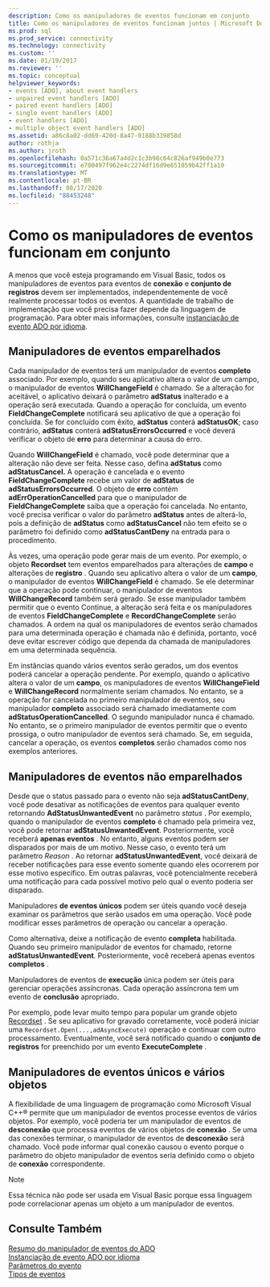 ```yaml
---
description: Como os manipuladores de eventos funcionam em conjunto
title: Como os manipuladores de eventos funcionam juntos | Microsoft Docs
ms.prod: sql
ms.prod_service: connectivity
ms.technology: connectivity
ms.custom: ''
ms.date: 01/19/2017
ms.reviewer: ''
ms.topic: conceptual
helpviewer_keywords:
- events [ADO], about event handlers
- unpaired event handlers [ADO]
- paired event handlers [ADO]
- single event handlers [ADO]
- event handlers [ADO]
- multiple object event handlers [ADO]
ms.assetid: a86c8a02-dd69-420d-8a47-0188b339858d
author: rothja
ms.author: jroth
ms.openlocfilehash: 0a571c36a67a4d2c1c3b98c64c826af949b0e773
ms.sourcegitcommit: e700497f962e4c2274df16d9e651059b42ff1a10
ms.translationtype: MT
ms.contentlocale: pt-BR
ms.lasthandoff: 08/17/2020
ms.locfileid: "88453248"
---
```

# <a name="how-event-handlers-work-together"></a>Como os manipuladores de eventos funcionam em conjunto
A menos que você esteja programando em Visual Basic, todos os manipuladores de eventos para eventos de **conexão** e **conjunto de registros** devem ser implementados, independentemente de você realmente processar todos os eventos. A quantidade de trabalho de implementação que você precisa fazer depende da linguagem de programação. Para obter mais informações, consulte [instanciação de evento ADO por idioma](../../../ado/guide/data/ado-event-instantiation-by-language.md).  
  
## <a name="paired-event-handlers"></a>Manipuladores de eventos emparelhados  
 Cada manipulador de eventos terá um manipulador de eventos **completo** associado. Por exemplo, quando seu aplicativo altera o valor de um campo, o manipulador de eventos **WillChangeField** é chamado. Se a alteração for aceitável, o aplicativo deixará o parâmetro **adStatus** inalterado e a operação será executada. Quando a operação for concluída, um evento **FieldChangeComplete** notificará seu aplicativo de que a operação foi concluída. Se for concluído com êxito, **adStatus** conterá **adStatusOK**; caso contrário, **adStatus** conterá **adStatusErrorsOccurred** e você deverá verificar o objeto de **erro** para determinar a causa do erro.  
  
 Quando **WillChangeField** é chamado, você pode determinar que a alteração não deve ser feita. Nesse caso, defina **adStatus** como **adStatusCancel.** A operação é cancelada e o evento **FieldChangeComplete** recebe um valor de **adStatus** de **adStatusErrorsOccurred**. O objeto de **erro** contém **adErrOperationCancelled** para que o manipulador de **FieldChangeComplete** saiba que a operação foi cancelada. No entanto, você precisa verificar o valor do parâmetro **adStatus** antes de alterá-lo, pois a definição de **adStatus** como **adStatusCancel** não tem efeito se o parâmetro foi definido como **adStatusCantDeny** na entrada para o procedimento.  
  
 Às vezes, uma operação pode gerar mais de um evento. Por exemplo, o objeto **Recordset** tem eventos emparelhados para alterações de **campo** e alterações de **registro** . Quando seu aplicativo altera o valor de um **campo**, o manipulador de eventos **WillChangeField** é chamado. Se ele determinar que a operação pode continuar, o manipulador de eventos **WillChangeRecord** também será gerado. Se esse manipulador também permitir que o evento Continue, a alteração será feita e os manipuladores de eventos **FieldChangeComplete** e **RecordChangeComplete** serão chamados. A ordem na qual os manipuladores de eventos serão chamados para uma determinada operação é chamada não é definida, portanto, você deve evitar escrever código que dependa da chamada de manipuladores em uma determinada sequência.  
  
 Em instâncias quando vários eventos serão gerados, um dos eventos poderá cancelar a operação pendente. Por exemplo, quando o aplicativo altera o valor de um **campo**, os manipuladores de eventos **WillChangeField** e **WillChangeRecord** normalmente seriam chamados. No entanto, se a operação for cancelada no primeiro manipulador de eventos, seu manipulador **completo** associado será chamado imediatamente com **adStatusOperationCancelled**. O segundo manipulador nunca é chamado. No entanto, se o primeiro manipulador de eventos permitir que o evento prossiga, o outro manipulador de eventos será chamado. Se, em seguida, cancelar a operação, os eventos **completos** serão chamados como nos exemplos anteriores.  
  
## <a name="unpaired-event-handlers"></a>Manipuladores de eventos não emparelhados  
 Desde que o status passado para o evento não seja **adStatusCantDeny**, você pode desativar as notificações de eventos para qualquer evento retornando **AdStatusUnwantedEvent** no parâmetro *status* . Por exemplo, quando o manipulador de eventos **completo** é chamado pela primeira vez, você pode retornar **adStatusUnwantedEvent**. Posteriormente, você receberá **apenas eventos** . No entanto, alguns eventos podem ser disparados por mais de um motivo. Nesse caso, o evento terá um parâmetro *Reason* . Ao retornar **adStatusUnwantedEvent**, você deixará de receber notificações para esse evento somente quando eles ocorrerem por esse motivo específico. Em outras palavras, você potencialmente receberá uma notificação para cada possível motivo pelo qual o evento poderia ser disparado.  
  
 Manipuladores **de eventos únicos** podem ser úteis quando você deseja examinar os parâmetros que serão usados em uma operação. Você pode modificar esses parâmetros de operação ou cancelar a operação.  
  
 Como alternativa, deixe a notificação de evento **completa** habilitada. Quando seu primeiro manipulador de eventos for chamado, retorne **adStatusUnwantedEvent**. Posteriormente, você receberá apenas eventos **completos** .  
  
 Manipuladores de eventos de **execução** única podem ser úteis para gerenciar operações assíncronas. Cada operação assíncrona tem um evento de **conclusão** apropriado.  
  
 Por exemplo, pode levar muito tempo para popular um grande objeto [Recordset](../../../ado/reference/ado-api/recordset-object-ado.md) . Se seu aplicativo for gravado corretamente, você poderá iniciar uma `Recordset.Open(...,adAsyncExecute)` operação e continuar com outro processamento. Eventualmente, você será notificado quando o **conjunto de registros** for preenchido por um evento **ExecuteComplete** .  
  
## <a name="single-event-handlers-and-multiple-objects"></a>Manipuladores de eventos únicos e vários objetos  
 A flexibilidade de uma linguagem de programação como Microsoft Visual C++® permite que um manipulador de eventos processe eventos de vários objetos. Por exemplo, você poderia ter um manipulador de eventos de **desconexão** que processa eventos de vários objetos de **conexão** . Se uma das conexões terminar, o manipulador de eventos de **desconexão** será chamado. Você pode informar qual conexão causou o evento porque o parâmetro do objeto manipulador de eventos seria definido como o objeto de **conexão** correspondente.  
  
> [!NOTE]
>  Essa técnica não pode ser usada em Visual Basic porque essa linguagem pode correlacionar apenas um objeto a um manipulador de eventos.  
  
## <a name="see-also"></a>Consulte Também  
 [Resumo do manipulador de eventos do ADO](../../../ado/guide/data/ado-event-handler-summary.md)   
 [Instanciação de evento ADO por idioma](../../../ado/guide/data/ado-event-instantiation-by-language.md)   
 [Parâmetros do evento](../../../ado/guide/data/event-parameters.md)   
 [Tipos de eventos](../../../ado/guide/data/types-of-events.md)

